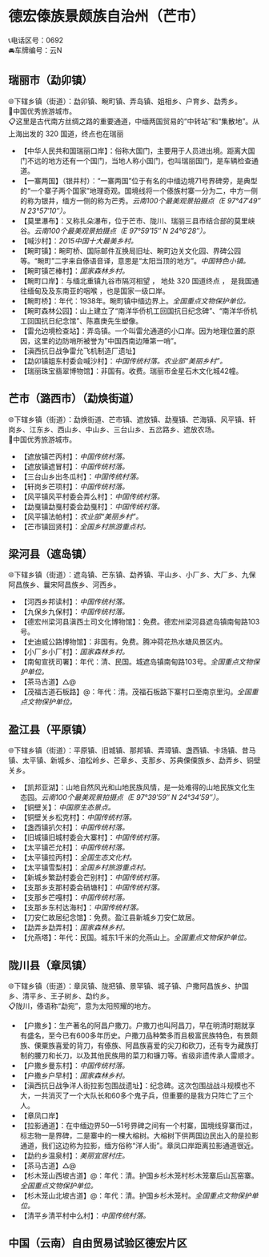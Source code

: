 # 德宏傣族景颇族自治州（芒市）  
📞电话区号：0692  
🚘车牌编号：云N  

## 瑞丽市（勐卯镇）  
🌐下辖乡镇（街道）：勐卯镇、畹町镇、弄岛镇、姐相乡、户育乡、勐秀乡。   
🏅中国优秀旅游城市。   
📋这里是古代南方丝绸之路的重要通道，中缅两国贸易的“中转站”和“集散地”。从上海出发的 320 国道，终点也在瑞丽  
  
* 【中华人民共和国瑞丽口岸】：俗称大国门，主要用于人员进出境。距离大国门不远的地方还有一个国门，当地人称小国门，也叫瑞丽国门，是车辆检查通道。   
* 【一寨两国】（银井村）：“一寨两国”位于有名的中缅边境71号界碑旁，是典型的“一个寨子两个国家”地理奇观。国境线将一个傣族村寨一分为二，中方一侧的称为银井，缅方一侧的称为芒秀。*云南100个最美观景拍摄点（E 97°47′49″ N 23°57′10″）。*  
* 【莫里瀑布】：又称扎朵瀑布，位于芒市、陇川、瑞丽三县市结合部的莫里峡谷。*云南100个最美观景拍摄点（E 97°59′15″ N 24°6′28″）。*  
* 【喊沙村】：*2015中国十大最美乡村。*  
* 【畹町镇】：畹町桥、国际邮件互换局旧址、畹町边关文化园、界碑公园等。“畹町”二字来自傣语音译，意思是“太阳当顶的地方”。*中国特色小镇。*  
* 【畹町镇芒棒村】：*国家森林乡村。*  
* 【畹町口岸】：与缅北重镇九谷市隔河相望 ， 地处 320 国道终点 ， 是我国通往缅甸及及东南亚的咽喉 ，也是国家一级口岸。   
* 【畹町桥】：年代：1938年。畹町镇中缅边界上。*全国重点文物保护单位。*     
* 【畹町森林公园】：山上建立了“南洋华侨机工回国抗日纪念碑”、“南洋华侨机工回国抗日纪念馆”、陈嘉庚先生塑像。   
* 【雷允边境检查站】：弄岛镇。一个叫雷允通道的小口岸。因为地理位置的原因，这里的边防哨所被誉为”中国西南边陲第一哨”。   
* 【滇西抗日战争雷允飞机制造厂遗址】  
* 【勐卯镇姐东村委会喊沙村】：*中国传统村落。农业部“美丽乡村”。*  
* 【瑞丽珠宝翡翠博物馆】：非国有。收费。瑞丽市金星石木文化城42幢。   

## 芒市（潞西市）（勐焕街道）  
🌐下辖乡镇（街道）：勐焕街道、芒市镇、遮放镇、勐戛镇、芒海镇、风平镇、轩岗乡、江东乡、西山乡、中山乡、三台山乡、五岔路乡、遮放农场。    
🏅中国优秀旅游城市。   
  
* 【遮放镇芒丙村】：*中国传统村落。*  
* 【遮放镇遮冒村】：*中国传统村落。*  
* 【三台山乡出冬瓜村】：*中国传统村落。*  
* 【轩岗乡芒项村】：*中国传统村落。*  
* 【风平镇风平村委会弄么村】：*中国传统村落。*  
* 【勐戛镇勐戛村委会勐戛村】：*中国传统村落。*  
* 【风平镇法帕村】：*农业部“美丽乡村”。*  
* 【芒市镇回贤村】：*全国乡村旅游重点村。*  

## 梁河县（遮岛镇）  
🌐下辖乡镇（街道）：遮岛镇、芒东镇、勐养镇、平山乡、小厂乡、大厂乡、九保阿昌族乡、曩宋阿昌族乡、河西乡。   
  
* 【河西乡邦读村】：*中国传统村落。*  
* 【九保乡九保村】：*中国传统村落。*  
* 【德宏州梁河县滇西土司文化博物馆】：免费。德宏州梁河县遮岛镇南甸路103号。   
* 【史迪威公路博物馆】：非国有。免费。腾冲荷花热水塘风景区内。   
* 【小厂乡小厂村】：*国家森林乡村。*  
* 【南甸宣抚司署】：年代：清、民国。城遮岛镇南甸路103号。*全国重点文物保护单位。*     
* 【茶马古道】△@ 
* 【茂福古道石板路】@：年代：清。茂福石板路下寨村口至南京里沟。*全国重点文物保护单位。*     
  
## 盈江县（平原镇）  
🌐下辖乡镇（街道）：平原镇、旧城镇、那邦镇、弄璋镇、盏西镇、卡场镇、昔马镇、太平镇、新城乡、油松岭乡、芒章乡、支那乡、苏典傈僳族乡、勐弄乡、铜壁关乡。    
  
* 【凯邦亚湖】：山地自然风光和山地民族风情，是一处难得的山地民族文化生态园。*云南100个最美观景拍摄点（E 97°39′59″ N 24°34′59″）。*  
* 【铜壁关】：*中国原生态景点。*  
* 【铜壁关乡松克村】：*中国传统村落。*  
* 【盏西镇扒欠村】：*中国传统村落。*  
* 【旧城镇旧城村委会大寨村】：*中国传统村落。*  
* 【太平镇芒允村】：*中国传统村落。*  
* 【太平镇拉丙村】：*全国生态文化村。*  
* 【太平镇雪梨村】：*全国乡村旅游重点村。*    
* 【新城乡繁勐村委会芒别村】：*中国传统村落。*  
* 【支那乡支那村委会硝塘村】：*中国传统村落。*  
* 【支那乡芒嘎村】：*中国传统村落。*  
* 【支那乡东村达海村】：*中国传统村落。*  
* 【刀安仁故居纪念馆】：免费。盈江县新城乡刀安仁故居。   
* 【勐弄乡勐弄村】：*国家森林乡村。*  
* 【允燕塔】：年代：民国。城东1千米的允燕山上。*全国重点文物保护单位。*     

## 陇川县（章凤镇）  
🌐下辖乡镇（街道）：章凤镇、陇把镇、景罕镇、城子镇、户撒阿昌族乡、护国乡、清平乡、王子树乡、勐约乡。    
📋陇川，傣语称“勐宛”，意为太阳照耀的地方。   
  
* 【户撒乡】：生产著名的阿昌户撒刀。户撒刀也叫阿昌刀，早在明清时期就享有盛名，至今已有600多年历史。户撒刀品种繁多而且极富民族特色，有景颇族、傈粟族喜爱的背刀，有傣族、阿昌族喜爱的尖刀和砍刀，还有专为藏族打制的腰刀和长刀，以及其他民族用的菜刀和镰刀等。省级非遗传承人雷顺才。   
* 【户撒乡曼东村】：*中国传统村落。*  
* 【户撒乡户早村】：*国家森林乡村。*  
* 【滇西抗日战争洋人街拉影包围战遗址】：纪念碑。这次包围战战斗规模也不大，一共消灭了一个大队长和60多个鬼子兵，但重要的是我方只阵亡了三个人。   
* 【章凤口岸】  
* 【拉影通道】：在中缅边界50—51号界碑之间有一个村寨，国境线穿寨而过，标志物一是界碑，二是寨中的一棵大榕树。大榕树下供两国边民出入的是拉影通道，我们这边称为拉影，缅方俗称“洋人街”。章凤口岸距离拉影通道很近。   
* 【勐约乡温泉村】：*美丽宜居村庄。*  
* 【茶马古道】△@    
* 【杉木笼山西坡古道】@：年代：清。护国乡杉木笼村杉木笼寨后山瓦窑寨。*全国重点文物保护单位。*     
* 【杉木笼山北坡古道】@：年代：清。护国乡杉木笼村。*全国重点文物保护单位。*   
* 【清平乡清平村中么村】：*中国传统村落。*    
  
## 中国（云南）自由贸易试验区德宏片区